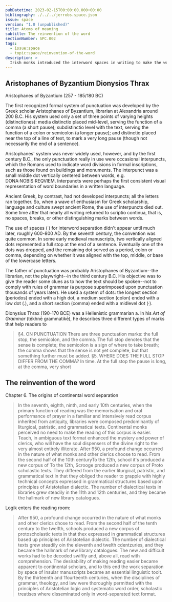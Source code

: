 ```yaml
---
pubDatetime: 2023-02-15T00:00:00.000+00:00
bibliography: ./../../jerrobs.space.json
issue: space
version: "1.0 (unpublished)"
title: Atoms of meaning
subtitle: The reinvention of the word
sectionNumber: SPC.002
tags:
  - issue:space
  - topic:space/reinvention-of-the-word
description: >
  Irish monks introduced the interword spaces in writing to make the word of their god more humanly readable. The resulting improvement of legibility was so persuasive that also today's atheists like to use it.
---
```


## Aristophanes of Byzantium Dionysios Thrax

Aristophanes of Byzantium (257 - 185/180 BC)

The first recognized formal system of punctuation was developed by the Greek scholar Aristophanes of Byzantium, librarian at Alexandria around 200 B.C. His system used only a set of three points of varying heights (distinctiones): media distinctio placed mid-level, serving the function of a comma (a short pause); subdistinctio level with the text, serving the function of a colon or semicolon (a longer pause); and distinctio placed near the top of a line of text, to mark a very long pause (though not necessarily the end of a sentence).

Aristophanes' system was never widely used, however, and by the first century B.C., the only punctuation really in use were occasional interpuncts, which the Romans used to indicate word divisions in formal inscriptions, such as those found on buildings and monuments. The interpunct was a small middle dot vertically centered between words, e.g. DONA·NOBIS·REQVIEM. Interpuncts were perhaps the first consistent visual representation of word boundaries in a written language.

Ancient Greek, by contrast, had not developed interpuncts; all the letters ran together. So, when a wave of enthusiasm for Greek scholarship, language and culture swept ancient Rome, the use of interpuncts died out. Some time after that nearly all writing returned to scriptio continua, that is, no spaces, breaks, or other distinguishing marks between words.

The use of spaces ( ) for interword separation didn't appear until much later, roughly 600-800 AD. By the seventh century, the convention was quite common. In some early medieval manuscripts, two vertically aligned dots represented a full stop at the end of a sentence. Eventually one of the dots was dropped, and the remaining dot served as a period, colon or comma, depending on whether it was aligned with the top, middle, or base of the lowercase letters.

The father of punctuation was probably Aristophanes of Byzantium--the librarian, not the playwright--in the third century B.C. His objective was to give the reader some clues as to how the text should be spoken--not to comply with rules of grammar (a purpose superimposed upon punctuation thousands of years later). He used a system of dots: the longest section (periodos) ended with a high dot, a medium section (colon) ended with a low dot (.), and a short section (comma) ended with a midlevel dot (·).

Dionysius Thrax (190-170 BCE) was a Hellenistic grammarian a. In his _Art of Grammar_ (tékhnē grammatikē), he describes three different types of marks that help readers to

> §4. ON PUNCTUATION
> There are three punctuation marks: the full stop, the semicolon, and the comma. The full stop denotes that the sense is complete; the semicolon is a sign of where to take breath; the comma shows that the sense is not yet complete, but that something further must be added.
> §5. WHERE DOES THE FULL STOP DIFFER FROM THE COMMA?
> In time. At the full stop the pause is long, at the comma, very short
> <bib-ref cite-key="thrax__1874__tekhne" locator="p. 4" />

## The reinvention of the word

Chapter 6. The origins of continental word separation

> In the seventh, eighth, ninth, and early 10th centuries, when the primary function of reading was the memorisation and oral performance of prayer in a familiar and intensively read corpus inherited from antiquity, libraries were composed predominantly of liturgical, patristic, and grammatical texts. Continental monks perceived no need to make the reading of this corpus is easier. Teach, in ambiguous text format enhanced the mystery and power of clerics, who will have the soul dispensers of the divine right to the very almost entirely illiterate. After 950, a profound change occurred in the nature of what monks and other clerics choose to read. From the second half of the 10th centuryTo the 12th, school it's produced a new corpus of To the 12th, Scrooge produced a new corpus of Proto scholastic texts. They differed from the earlier liturgical, patristic, and grammatical text in that they obliged the reader to grapple with highly technical concepts expressed in grammatical structures based upon principles of Aristotelian dialectic. The number of dialectical texts in libraries grew steadily in the 11th and 12th centuries, and they became the hallmark of new library catalogues.

Logik enters the reading room:

> After 950, a profound change occurred in the nature of what monks and other clerics chose to read. From the second half of the tenth century to the twelfth, schools produced a new corpus of protoscholastic texts in that thex expressed in grammatical structures based up principles of Aristotelian dialectic. The number of dialectical texts grew steadily oin the eleventh and twelth cdentzuries, and they became the hallmark of new library catalogues. The new and difficult works had to be decoded swiftly and, above all, read with comprehension. The desirability of making reading easier became apparent to continental scholars, and to this end the work separation by space of Insular manuscripts became an essential linguistic toolt. By the thirteenth and 1fourteenth centuries, when the disciplines of grammar, theology, and law were thoroughly permitted with the principles of Aristotelian logic and systematic word order, scholastic treatises where disseminated only in word-separated text format.
> <bib-ref cite-key="saenger__1997__space" locator="p. 120f" />
